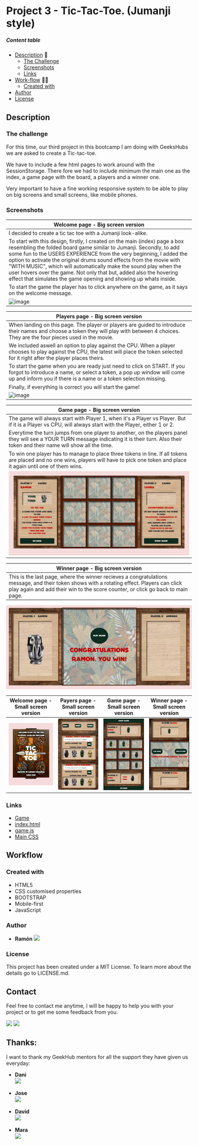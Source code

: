# Project 3 - Tic-Tac-Toe. (Jumanji style)


##### Content table

- [Description](#description) :speech_balloon:
  - [The Challenge](#the-challenge)
  - [Screenshots](#screenshots)
  - [Links](#links)
- [Work-flow](#work-flow) :man_technologist:
  - [Created with](#created-with)
- [Author](#author)
- [License](#license)




## Description

### The challenge

For this time, our third project in this bootcamp I am doing with GeeksHubs we are asked to create a Tic-tac-toe.

We have to include a few html pages to work around with the SessionStorage. There fore we had to include minimum the main one as the index, a game page with the board, a players and a winner one.

Very important to have a fine working responsive system to be able to play on big screens and small screens, like mobile phones.

### Screenshots

|Welcome page - Big screen version|
|-|
|I decided to create a tic tac toe with a Jumanji look-alike.| 
To start with this design, firstly, I created on the main (index) page a box resembling the folded board game similar to Jumanji. Secondly, to add some fun to the USERS EXPERIENCE from the very beginning, I added the option to activate the original drums sound effects from the movie with "WITH MUSIC", which will automatically make the sound play when the user hovers over the game. Not only that but, added also the hovering effect that simulates the game opening and showing up whats inside.|
|To start the game the player has to click anywhere on the game, as it says on the welcome message.|
|![image](./img/tictactoe_gif1.gif)|



|Players page - Big screen version|
|-|
|When landing on this page. The player or players are guided to introduce their names and choose a token they will play with between 4 choices. They are the four pieces used in the movie. 
|We included aswell an option to play against the CPU. When a player chooses to play against the CPU, the latest will place the token selected for it right after the player places theirs. 
To start the game when you are ready just need to click on START. If you forgot to introduce a name, or select a token, a pop up window will come up and inform you if there is a name or a token selection missing.|
|Finally, if everything is correct you will start the game!|
|![image](./img/tictactoe_gif2.gif)|


|Game page - Big screen version|
|-|
|The game will always start with Player 1, when it's a Player vs Player. But if it is a Player vs CPU, will always start with the Player, either 1 or 2.|
|Everytime the turn jumps from one player to another, on the players panel they will see a YOUR TURN message indicating it is their turn. Also their token and their name will show all the time.|
|To win one player has to manage to place three tokens in line. If all tokens are placed and no one wins, players will have to pick one token and place it again until one of them wins.|
|![image](./img/tictactoe_gif3.gif)|


|Winner page - Big screen version|
|-|
|This is the last page, where the winner recieves a congratulations message, and their token shows with a rotating effect. Players can click play again and add their win to the score counter, or click go back to main page.|
![image](./img/screenshot8.JPG)

|Welcome page - Small screen version|Payers page - Small screen version|Game page - Small screen version|Winner page - Small screen version|
|-|-|-|-|
|![image](./img/screenshot12.JPG)|![image](./img/screenshot9.JPG)|![image](./img/screenshot10.JPG)|![image](./img/screenshot11.JPG)|

### Links

- [Game](https://ramonfolguera.github.io/rfc-geekshubs-fsd-val-proyecto3-12022023/)
- [index.html](https://github.com/RamonFolguera/rfc-geekshubs-fsd-val-proyecto3-12022023/blob/master/index.html)
- [game.js](https://github.com/RamonFolguera/rfc-geekshubs-fsd-val-proyecto3-12022023/blob/master/js/game.js)
- [Main CSS](https://github.com/RamonFolguera/rfc-geekshubs-fsd-val-proyecto3-12022023/blob/master/css/game.css)


## Workflow

### Created with

- HTML5
- CSS customised properties
- BOOTSTRAP 
- Mobile-first 
- JavaScript 

### Author

- **Ramón**
<a href="https://github.com/RamonFolguera" target="_blank"><img src="https://img.shields.io/badge/github-24292F?style=for-the-badge&logo=github&logoColor=white" target="_blank"></a>


### License

This project has been created under a MIT License. To learn more about the details go to LICENSE.md.

## Contact

Feel free to contact me anytime, I will be happy to help you with your project or to get me some feedback from you. 

<a href = "mailto:folguera.ramon@gmail.com"><img src="https://img.shields.io/badge/Gmail-C6362C?style=for-the-badge&logo=gmail&logoColor=white" target="_blank"></a>
<a href="https://www.linkedin.com/in/ram%C3%B3n-folguera-0ab32776/" target="_blank"><img src="https://img.shields.io/badge/-LinkedIn-%230077B5?style=for-the-badge&logo=linkedin&logoColor=white" target="_blank"></a> 
</p>



## Thanks:

I want to thank my GeekHub mentors for all the support they have given us everyday:

- **Dani**  
<a href="https://github.com/Dave86dev" target="_blank"><img src="https://img.shields.io/badge/github-24292F?style=for-the-badge&logo=github&logoColor=white" target="_blank"></a> 

- **Jose**  
<a href="https://github.com/JoseMarin" target="_blank"><img src="https://img.shields.io/badge/github-24292F?style=for-the-badge&logo=github&logoColor=white" target="_blank"></a> 

- **David**  
<a href="https://www.github.com/userGithub/" target="_blank"><img src="https://img.shields.io/badge/github-24292F?style=for-the-badge&logo=github&logoColor=red" target="_blank"></a>

- **Mara**  
<a href="https://github.com/MaraScampini" target="_blank"><img src="https://img.shields.io/badge/github-24292F?style=for-the-badge&logo=github&logoColor=green" target="_blank"></a> 




